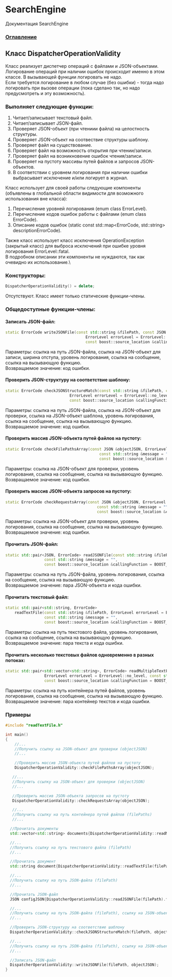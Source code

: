 # SearchEngine
Документация SearchEngine

### [Оглавление](../index.md)

## Класс DispatcherOperationValidity
Класс реализует диспетчер операций c файлами и JSON-объектами.\
Логирование операций при наличии ошибок происходит именно в этом классе. В вызывающей функции логировать не надо.\
Если требуется логирование в любом случае (без ошибки) - тогда надо логировать при вызове операции (пока сделано так, но надо предусмотреть и эту возможность).
### Выполняет следующие функции:
1. Читает/записывает текстовый файл.
2. Читает/записывает JSON-файл.
5. Проверяет JSON-объект (при чтениии файла) на целостность структуры.
6. Проверяет JSON-объект на соотвествие структуры шаблону.
7. Проверяет файл на существование.
8. Проверяет файл на возможность открытия при чтении/записи.
9. Проверяет файл на возникновение ошибок чтения/записи.
10. Проверяет на пустоту массивы путей файлов и запросов JSON-объектов.
11. В соответствии с уровнем логирования при наличии ошибки выбрасывает исключение и/или логирует в журнал.

Класс использует для своей работы следующие компоненты (объявлены в глобальной области видимости для возможного использования вне класса):
1. Перечисление уровней логирования (enum class ErrorLevel).
2. Перечисление кодов ошибок работы с файлами (enum class ErrorCode).
3. Описание кодов ошибок (static const std::map<ErrorCode, std::string> descriptionErrorCode).

Также класс использует класс исключения OperationException (закрытый класс) для выброса исключений при ошибке уровня логирования ErrorLevel::fatal.\
В подробном описании эти компоненты не нуждаются, так как очевидно их использование.\

### Конструкторы:
```cpp
DispatcherOperationValidity() = delete;
```
Отсутствуют. Класс имеет только статические функции-члены. 
### Общедоступные функции-члены:
#### Записать JSON-файл:
```cpp
static ErrorCode writeJSONFile(const std::string &filePath, const JSON &objectJSON, const int formatByWidth = 2,
                                   ErrorLevel errorLevel = ErrorLevel::no_level, const std::string &message = "",
                                   const boost::source_location &callingFunction = BOOST_CURRENT_LOCATION);
```
Параметры: ссылка на путь JSON-файла, ссылка на JSON-объект для записи, ширина отступа, уровень логирования, ссылка на сообщение, ссылка на вызывающую функцию.\
Возвращаемое значение: код ошибки.
#### Проверить JSON-структуру на соответствие шаблону:
```cpp
static ErrorCode checkJSONStructureMatch(const std::string &filePath, const JSON &objectJSON, const JSON &objectJSONTemplate,
                            ErrorLevel errorLevel = ErrorLevel::no_level, const std::string &message = "",
                            const boost::source_location &callingFunction = BOOST_CURRENT_LOCATION);
```
Параметры: ссылка на путь JSON-файла, ссылка на JSON-объект для проверки, ссылка на JSON-объект шаблона, уровень логирования, ссылка на сообщение, ссылка на вызывающую функцию.\
Возвращаемое значение: код ошибки.
#### Проверить массив JSON-объекта путей файлов на пустоту:
```cpp
static ErrorCode checkFilePathsArray(const JSON &objectJSON, ErrorLevel errorLevel = ErrorLevel::no_level,
                                         const std::string &message = "",
                                         const boost::source_location &callingFunction = BOOST_CURRENT_LOCATION);
```
Параметры: ссылка на JSON-объект для проверки, уровень логирования, ссылка на сообщение, ссылка на вызывающую функцию.\
Возвращаемое значение: код ошибки.
#### Проверить массив JSON-объекта запросов на пустоту:
```cpp
static ErrorCode checkRequestsArray(const JSON &objectJSON, ErrorLevel errorLevel = ErrorLevel::no_level,
                                        const std::string &message = "",
                                        const boost::source_location &callingFunction = BOOST_CURRENT_LOCATION);
```
Параметры: ссылка на JSON-объект для проверки, уровень логирования, ссылка на сообщение, ссылка на вызывающую функцию.\
Возвращаемое значение: код ошибки.
#### Прочитать JSON-файл:
```cpp
static std::pair<JSON, ErrorCode> readJSONFile(const std::string &filePath, ErrorLevel errorLevel = ErrorLevel::no_level,
                 const std::string &message = "",
                 const boost::source_location &callingFunction = BOOST_CURRENT_LOCATION);
```
Параметры: ссылка на путь JSON-файла, уровень логирования, ссылка на сообщение, ссылка на вызывающую функцию.\
Возвращаемое значение: пара JSON-объекта и кода ошибки.
#### Прочитать текстовый файл:
```cpp
static std::pair<std::string, ErrorCode>
    readTextFile(const std::string &filePath, ErrorLevel errorLevel = ErrorLevel::no_level,
                 const std::string &message = "",
                 const boost::source_location &callingFunction = BOOST_CURRENT_LOCATION);
```
Параметры: ссылка на путь текстового файла, уровень логирования, ссылка на сообщение, ссылка на вызывающую функцию.\
Возвращаемое значение: пара текста и кода ошибки.
#### Прочитать несколько текстовых файлов одновременно в разных потоках:
```cpp
static std::pair<std::vector<std::string>, ErrorCode> readMultipleTextFiles(const std::vector<std::string>& filePaths,
                 ErrorLevel errorLevel = ErrorLevel::no_level, const std::string &message = "",
                 const boost::source_location &callingFunction = BOOST_CURRENT_LOCATION);
```
Параметры: ссылка на путь контейнера путей файлов, уровень логирования, ссылка на сообщение, ссылка на вызывающую функцию.\
Возвращаемое значение: пара контейнер текстов и кода ошибки.
### Примеры
```cpp
#include "readTextFile.h"

int main()
{
    //...
    //Получить ссылку на JSON-объект для проверки (objectJSON)
    //...

    //Проверить массив JSON-объекта путей файлов на пустоту
    DispatcherOperationValidity::checkFilePathsArray(objectJSON);

   //...
   //Получить ссылку на JSON-объект для проверки (objectJSON)
   //...

   //Проверить массив JSON-объекта запросов на пустоту
   DispatcherOperationValidity::checkRequestsArray(objectJSON);

   //...
   //Получить ссылку на путь контейнера путей файлов (filePaths)
   //...

  //Прочитать документы
  std::vector<std::string> documents{DispatcherOperationValidity::readMultipleTextFiles(filePaths).first};

  //...
  //Получить ссылку на путь текстового файла (filePath)
  //...

  //Прочитать документ
  std::string document{DispatcherOperationValidity::readTextFile(filePath).first};

  //...
  //Получить ссылку на путь JSON-файла (filePath)
  //...

  //Прочитать JSON-файл
  JSON configJSON{DispatcherOperationValidity::readJSONFile(filePath).first};

  //...
  //Получить ссылку на путь JSON-файла (filePath), ссылку на JSON-объект для проверки (objectJSON), ссылку на JSON-объект шаблона (objectJSONTemplate)
  //...

  //Проверить JSON-структуру на соответствие шаблону
  DispatcherOperationValidity::checkJSONStructureMatch(filePath, objectJSON, objectJSONTemplate);

  //...
  //Получить ссылку на путь JSON-файла (filePath), ссылку на JSON-объект для записи (objectJSON)
  //...

  //Записать JSON-файл
  DispatcherOperationValidity::writeJSONFile(filePath, objectJSON);
}
```
